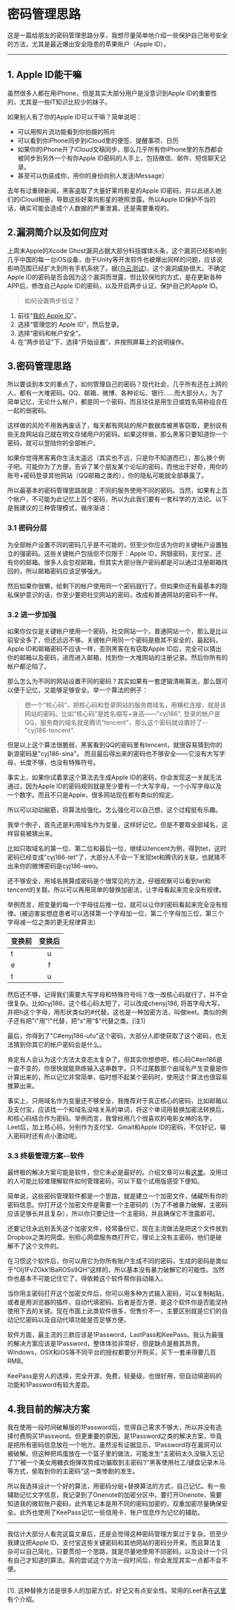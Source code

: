 # 密码管理思路

这是一篇给朋友的密码管理思路分享，我想尽量简单地介绍一些保护自己账号安全的方法，尤其是最近爆出安全隐患的苹果账户（Apple ID）。

<!--more-->


---
## 1. Apple ID能干嘛
虽然很多人都在用iPhone，但是其实大部分用户是没意识到Apple ID的重要性的，尤其是一些IT知识比较少的妹子。

如果别人有了你的Apple ID可以干嘛？简单说吧：

- 可以用照片流功能看到你拍摄的照片
- 可以看到你iPhone同步到iCloud里的便签、提醒事项、日历
- 如果你的iPhone开了iCloud文稿同步，那么几乎所有你iPhone里的东西都会被同步到另外一个有你Apple ID密码的人手上，包括微信、邮件、短信聊天记录。
- 甚至可以伪装成你，用你的身份向别人发送iMessage）

去年有过重磅新闻，黑客盗取了大量好莱坞影星的Apple ID密码，并以此进入她们的iCloud相册，导致这些好莱坞影星的艳照泄露。所以Apple ID保护不当的话，确实可能会造成个人数据的严重泄漏，还是需要重视的。

## 2.漏洞简介以及如何应对
上周末Apple的Xcode Ghost漏洞占据大部分科技媒体头条，这个漏洞已经影响到几乎中国的每一台iOS设备，由于Unity等开发软件也被爆出同样的问题，应该说影响范围已经扩大到所有手机系统了。据([乌云测试](http://drops.wooyun.org/papers/9024?url_type=39&object_type=webpage&pos=1))，这个漏洞威胁很大。不确定Apple ID的密码是否会因为这个漏洞而泄露，但比较保险的方式，是在更新各种APP后，修改自己Apple ID的密码，以及开启两步认证，保护自己的Apple ID。

>如何设置两步验证？
1. 前往“[我的 Apple ID](https://appleid.apple.com/cn/account/home)”。
2. 选择“管理您的 Apple ID”，然后登录。
3. 选择“密码和帐户安全”。
4. 在“两步验证”下，选择“开始设置”，并按照屏幕上的说明操作。

## 3.密码管理思路
所以要谈到本文的重点了，如何管理自己的密码？现代社会，几乎所有还在上网的人，都有一大堆密码。QQ、邮箱、微博、各种论坛、银行……而大部分人，为了简单记忆，无论什么帐户，都是同一个密码，而且往往是用生日或姓名简称组合在一起的弱密码。

这样做的风险不用我再废话了，每天都有网站的用户数据库被黑客窃取，更别说有些无良网站自己就在明文存储用户的密码。如果这样做，那么黑客只要知道你一个密码，就可以登陆你的全部帐户。

如果你觉得黑客离你生活太遥远（其实也不远，只是你不知道而已），那么换个例子吧。可能你为了方便，告诉了某个朋友某个论坛的密码，而他出于好奇，用你的账号+密码登录其他网站（QQ邮箱之类的），你的隐私可能就全部暴露了。

所以最基本的密码管理思路就是：不同的服务使用不同的密码。当然，如果有上百个帐户，不可能为此记忆上百个密码，所以为此我们要有一套科学的方法论。以下是我建议的三种管理模式，循序渐进：

### 3.1 密码分层
为全部帐户设置不同的密码几乎是不可能的，但至少你应该为你的关键帐户设置独立的强密码。这些关键帐户包括但不仅限于：Apple ID，网银密码，支付宝，还有你的邮箱。很多人会忽视邮箱，但其实大部分账户密码都是可以通过注册邮箱找回的，所以邮箱密码应该足够强大。

然后如果你很懒，给剩下的帐户使用同一个密码就行了。但如果你还有最基本的隐私保护意识的话，你至少要把社交网站的密码，改成和普通网站的密码不一样。

### 3.2 进一步加强
如果你仅仅是关键帐户使用一个密码，社交网站一个，普通网站一个，那么是比以前安全多了，但还远远不够。关键帐户用同一个密码是极其不安全的，最起码，Apple ID和邮箱密码不应该一样，否则黑客在有窃取Apple ID后，完全可以猜出你的邮箱以及密码，进而进入邮箱，找到你一大堆网站的注册记录。然后你所有的帐户都沦陷了。

那么怎么为不同的网站设置不同的密码？其实如果有一套逻辑清晰算法，那么既可以便于记忆，又能够足够安全。举一个算法的例子：

>想一个“核心码”，把核心码和登录网站的服务商域名，用横杠连接，就是该网站的密码。比如“核心码”是姓名缩写+身高——"cyj186", 登录的帐户是QQ，服务商的域名就是腾讯“tencent"，那么这个密码就设置好了--"cyj186-tencent".

但是以上这个算法很脆弱，黑客看到QQ的密码里有tencent，就很容易猜到你的新浪密码是"cyj186-sina"。 而且最后得出来的密码也不够安全——它没有大写字母，长度不够，也没有特殊符号。

事实上，如果你试着拿这个算法去生成Apple ID的密码，你会发现这一关就无法通过，因为Apple ID的密码规则就是至少要有一个大写字母，一个小写字母以及一个数字。而且不只是Apple，很多网站现在都有类似的规定。

所以可以动动脑筋，将算法给强化。怎么强化可以自己想，这个过程挺有乐趣。

我举个例子，首先还是利用域名作为变量，这样好记忆。但是不要取全部域名，这样容易被猜出来。

比如只取域名的第一位、第二位和最后一位，继续以tencent为例，得到tet，这时密码已经变成”cyj186-tet“了，大部分人不会一下发现tet和腾讯的关联，也就猜不出来你的微博密码是cyj186-weo。

还不够安全，用域名换算成密码是个很常见的方法，仔细观察可以看到tet和tencent的关联。所以可以再用简单的替换加密法，让字母看起来完全没有规律。

举例而言，把变量的每一个字母往后推一位，就可以让你的密码看起来完全没有规律。(被迫害妄想症患者可以选择第一个字母加一位，第二个字母加三位，第三个字母减一位之类的更无规律算法）


| 变换前| 变换后| 
| --------- |:---------:|
| t| u |
| e | f|
| t | u | 

然后还不够，记得我们需要大写字母和特殊符号吗？改一改核心码就行了，并不会很复杂。比如cyj186，这个核心码太短了，可以改成chenyj186, 将首字母大写，并把h这个字母，用形状类似的#代替。这也是一种加密方法，叫做leet。类似的例子还有把"i"用"!"代替，把“s"用"$"代替之类。[注1]

最后，你得到了"C#enyj186-ufu"这个密码，大部分人即使获取了这个密码，也无法猜到你其它的帐户密码会是什么。

肯定有人会认为这个方法太变态太复杂了，但其实你想想吧，核心码C#en186是一直不变的，你很快就能熟练输入这串数字。只不过尾数那个由域名产生变量是你计算出来的，所以记忆非常简单，临时想不起某个密码时，使用这个算法也很容易推算出来。

事实上，只用域名作为变量还不够安全，我推荐对于真正核心的密码，比如邮箱以及支付宝，应该找一个和域名没啥关系的单词，将这个单词用替换加密法转换后，和核心码结合作为密码。举例而言，我曾经用几个很喜欢的电影女神的名字，Leet后，加上核心码，分别作为支付宝、Gmail和Apple ID的密码，不仅好记，输入密码时还有点小激动呢。

### 3.3 终极管理方案--软件
最终极的解决方案可能是软件，但它未必是最好的。介绍文章可以看[这里](http://www.iplaysoft.com/1password.html)。没用过的人可能比较难理解软件如何管理密码，可以下载个试用版感受下便知。

简单说，这些密码管理软件都是一个思路，就是建立一个加密文件，储藏所有你的密码信息。你打开这个加密文件是需要一个主密码的（为了不被暴力破解，主密码应该足够长并且复杂），所以你只要记住一个主密码，并且确保它不泄露即可。

还要记住永远别丢失这个加密文件，经常备份它，现在主流做法是把这个文件放到Dropbox之类的网盘。别担心网盘服务商打开它，理论上没有主密码，他们是破解不了这个文件的。

在习惯这个软件后，你可以用它为你所有账户生成不同的密码，生成的密码是类似于“OIj1FvZOkk1BaROSs9QH“这样的，所以基本没有暴力破解它的可能性。当然你也基本不可能记住它了，得依赖这个软件帮你自动输入。

当你用主密码打开这个加密文件后，你可以用多种方式输入密码，可以复制粘贴，或者是用浏览器的插件，自动代填密码。后者是否方便，是这个软件你是否能坚持使用下去的关键。现在市面上此类软件很多，但售价不一，主要区别就是它们的自动记忆密码以及自动代填功能是否足够方便。

软件方面，最主流的三款应该是1Password，LastPass和KeePass。我认为最强的解决方案应该是1Password，整体体验非常好，但是缺点是极其昂贵。Windows，OSX和iOS等不同平台的授权都要分开购买，买下一套来得要几百RMB。

KeePass是穷人的选择，完全开源，免费，轻量级，也很好用，但自动填密码的功能和1Password有较大差距。

## 4.我目前的解决方案
我在使用一段时间破解版的1Password后，觉得自己需求不够大，所以并没有选择付费购买1Password。但更重要的原因，是1Password之类的解决方案，毕竟是把所有密码信息放在一个地方。虽然没有证据显示，1Password存在漏洞可以被破解。但这种把鸡蛋放在一个篮子里的做法，可能发生“主密码太久没输入忘记了”/“被一个美女用糖衣炮弹攻势成功骗取到主密码”/“黑客使用社工/键盘记录木马等方式，偷取到你的主密码”这一类惨剧的发生。

所以我选择设计一个好的算法，用密码分层+替换算法的方式，自己记忆。有一些辅助记忆文字信息，我记录到了Onenote的加密分区中。要打开Onenote，需要知道我的微软账户密码，此外笔记本是用不同的密码加密的，双重加密尽量确保安全。此外也使用了KeePass记忆一些信用卡、账户信息作为记忆的辅助。

----
我估计大部分人看完这篇文章后，还是会觉得这种密码管理方案过于复杂。但至少我建议把Apple ID、支付宝这些关键密码和其他网站的密码分开来。而且算法复杂可以自己简化，只要贯彻一个思路，就是尽量地使用不同密码，以及设计一个只有自己才知道的算法。真的尝试这个方法一段时间后，你会发现其实一点都不会不便。

----
[1]. 这种替换方法是很多人的加密方式，好记又有点安全性。常用的Leet表在[这里](https://zh.wikipedia.org/wiki/Leet)有个介绍。




